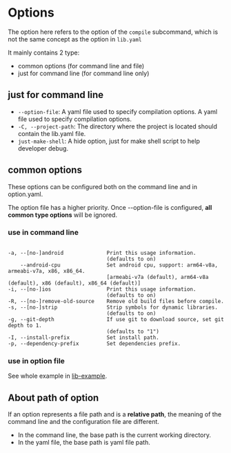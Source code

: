 # Options

The option here refers to the option of the `compile` subcommand,
which is not the same concept as the option in `lib.yaml`

It mainly contains 2 type:

- common options (for command line and file)
- just for command line (for command line only)

## just for command line

- `--option-file`: A yaml file used to specify compilation options.
  A yaml file used to specify compilation options.
- `-C, --project-path`: The directory where the project is located should contain the lib.yaml file.
- `just-make-shell`: A hide option, just for make shell script to help developer debug.

## common options

These options can be configured both on the command line and in option.yaml.

The option file has a higher priority. Once --option-file is configured,
**all common type options** will be ignored.

### use in command line

```shell

-a, --[no-]android              Print this usage information.
                                (defaults to on)
    --android-cpu               Set android cpu, support: arm64-v8a, armeabi-v7a, x86, x86_64.
                                [armeabi-v7a (default), arm64-v8a (default), x86 (default), x86_64 (default)]
-i, --[no-]ios                  Print this usage information.
                                (defaults to on)
-R, --[no-]remove-old-source    Remove old build files before compile.
-s, --[no-]strip                Strip symbols for dynamic libraries.
                                (defaults to on)
-g, --git-depth                 If use git to download source, set git depth to 1.
                                (defaults to "1")
-I, --install-prefix            Set install path.
-p, --dependency-prefix         Set dependencies prefix.

```

### use in option file

See whole example in [lib-example][].

## About path of option

If an option represents a file path and is a **relative path**,
the meaning of the command line and the configuration file are different.

- In the command line, the base path is the current working directory.
- In the yaml file, the base path is yaml file path.
  
[lib-example]: ../example/options/lib-option.yaml

